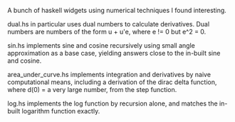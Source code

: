 A bunch of haskell widgets using numerical techniques I found interesting.

dual.hs in particular uses dual numbers to calculate derivatives. Dual numbers are numbers of the form u + u'e, where e != 0 but e^2 = 0.

sin.hs implements sine and cosine recursively using small angle approximation as a base case, yielding answers close to the in-built sine and cosine.

area\_under\_curve.hs implements integration and derivatives by naive computational means, including a derivation of the dirac delta function, where d(0) = a very large number, from the step function.

log.hs implements the log function by recursion alone, and matches the in-built logarithm function exactly.
